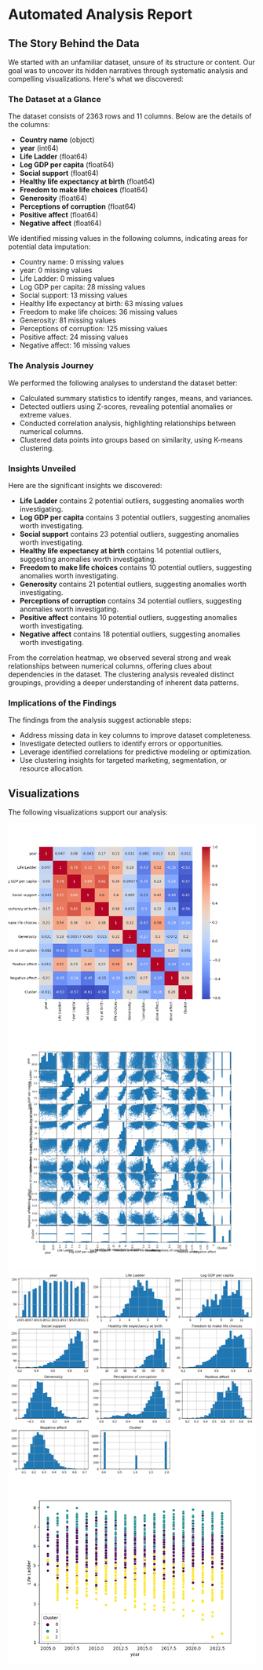 # Automated Analysis Report

## The Story Behind the Data

We started with an unfamiliar dataset, unsure of its structure or content. Our goal was to uncover its hidden narratives through systematic analysis and compelling visualizations. Here's what we discovered:

### The Dataset at a Glance

The dataset consists of 2363 rows and 11 columns. Below are the details of the columns:

- **Country name** (object)
- **year** (int64)
- **Life Ladder** (float64)
- **Log GDP per capita** (float64)
- **Social support** (float64)
- **Healthy life expectancy at birth** (float64)
- **Freedom to make life choices** (float64)
- **Generosity** (float64)
- **Perceptions of corruption** (float64)
- **Positive affect** (float64)
- **Negative affect** (float64)

We identified missing values in the following columns, indicating areas for potential data imputation:

- Country name: 0 missing values
- year: 0 missing values
- Life Ladder: 0 missing values
- Log GDP per capita: 28 missing values
- Social support: 13 missing values
- Healthy life expectancy at birth: 63 missing values
- Freedom to make life choices: 36 missing values
- Generosity: 81 missing values
- Perceptions of corruption: 125 missing values
- Positive affect: 24 missing values
- Negative affect: 16 missing values

### The Analysis Journey

We performed the following analyses to understand the dataset better:

- Calculated summary statistics to identify ranges, means, and variances.
- Detected outliers using Z-scores, revealing potential anomalies or extreme values.
- Conducted correlation analysis, highlighting relationships between numerical columns.
- Clustered data points into groups based on similarity, using K-means clustering.

### Insights Unveiled

Here are the significant insights we discovered:

- **Life Ladder** contains 2 potential outliers, suggesting anomalies worth investigating.
- **Log GDP per capita** contains 3 potential outliers, suggesting anomalies worth investigating.
- **Social support** contains 23 potential outliers, suggesting anomalies worth investigating.
- **Healthy life expectancy at birth** contains 14 potential outliers, suggesting anomalies worth investigating.
- **Freedom to make life choices** contains 10 potential outliers, suggesting anomalies worth investigating.
- **Generosity** contains 21 potential outliers, suggesting anomalies worth investigating.
- **Perceptions of corruption** contains 34 potential outliers, suggesting anomalies worth investigating.
- **Positive affect** contains 10 potential outliers, suggesting anomalies worth investigating.
- **Negative affect** contains 18 potential outliers, suggesting anomalies worth investigating.

From the correlation heatmap, we observed several strong and weak relationships between numerical columns, offering clues about dependencies in the dataset.
The clustering analysis revealed distinct groupings, providing a deeper understanding of inherent data patterns.

### Implications of the Findings

The findings from the analysis suggest actionable steps:
- Address missing data in key columns to improve dataset completeness.
- Investigate detected outliers to identify errors or opportunities.
- Leverage identified correlations for predictive modeling or optimization.
- Use clustering insights for targeted marketing, segmentation, or resource allocation.

## Visualizations

The following visualizations support our analysis:

![correlation_heatmap.png](./correlation_heatmap.png)
![correlation_matrix.png](./correlation_matrix.png)
![overall_histogram.png](./overall_histogram.png)
![clustering_plot.png](./clustering_plot.png)
